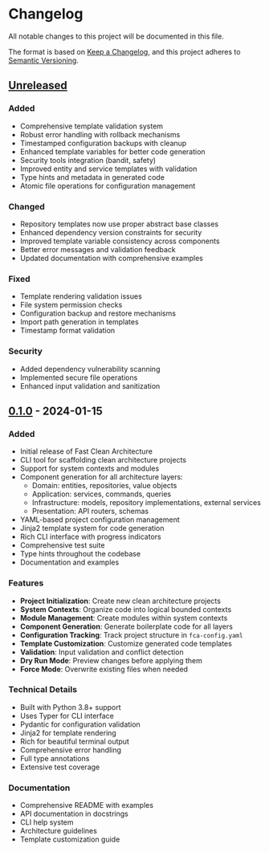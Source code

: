 # Changelog

All notable changes to this project will be documented in this file.

The format is based on [Keep a Changelog](https://keepachangelog.com/en/1.0.0/),
and this project adheres to [Semantic Versioning](https://semver.org/spec/v2.0.0.html).

## [Unreleased]

### Added
- Comprehensive template validation system
- Robust error handling with rollback mechanisms
- Timestamped configuration backups with cleanup
- Enhanced template variables for better code generation
- Security tools integration (bandit, safety)
- Improved entity and service templates with validation
- Type hints and metadata in generated code
- Atomic file operations for configuration management

### Changed
- Repository templates now use proper abstract base classes
- Enhanced dependency version constraints for security
- Improved template variable consistency across components
- Better error messages and validation feedback
- Updated documentation with comprehensive examples

### Fixed
- Template rendering validation issues
- File system permission checks
- Configuration backup and restore mechanisms
- Import path generation in templates
- Timestamp format validation

### Security
- Added dependency vulnerability scanning
- Implemented secure file operations
- Enhanced input validation and sanitization

## [0.1.0] - 2024-01-15

### Added
- Initial release of Fast Clean Architecture
- CLI tool for scaffolding clean architecture projects
- Support for system contexts and modules
- Component generation for all architecture layers:
  - Domain: entities, repositories, value objects
  - Application: services, commands, queries
  - Infrastructure: models, repository implementations, external services
  - Presentation: API routers, schemas
- YAML-based project configuration management
- Jinja2 template system for code generation
- Rich CLI interface with progress indicators
- Comprehensive test suite
- Type hints throughout the codebase
- Documentation and examples

### Features
- **Project Initialization**: Create new clean architecture projects
- **System Contexts**: Organize code into logical bounded contexts
- **Module Management**: Create modules within system contexts
- **Component Generation**: Generate boilerplate code for all layers
- **Configuration Tracking**: Track project structure in `fca-config.yaml`
- **Template Customization**: Customize generated code templates
- **Validation**: Input validation and conflict detection
- **Dry Run Mode**: Preview changes before applying them
- **Force Mode**: Overwrite existing files when needed

### Technical Details
- Built with Python 3.8+ support
- Uses Typer for CLI interface
- Pydantic for configuration validation
- Jinja2 for template rendering
- Rich for beautiful terminal output
- Comprehensive error handling
- Full type annotations
- Extensive test coverage

### Documentation
- Comprehensive README with examples
- API documentation in docstrings
- CLI help system
- Architecture guidelines
- Template customization guide

[Unreleased]: https://github.com/alden-technologies/fast-clean-architecture/compare/v0.1.0...HEAD
[0.1.0]: https://github.com/alden-technologies/fast-clean-architecture/releases/tag/v0.1.0